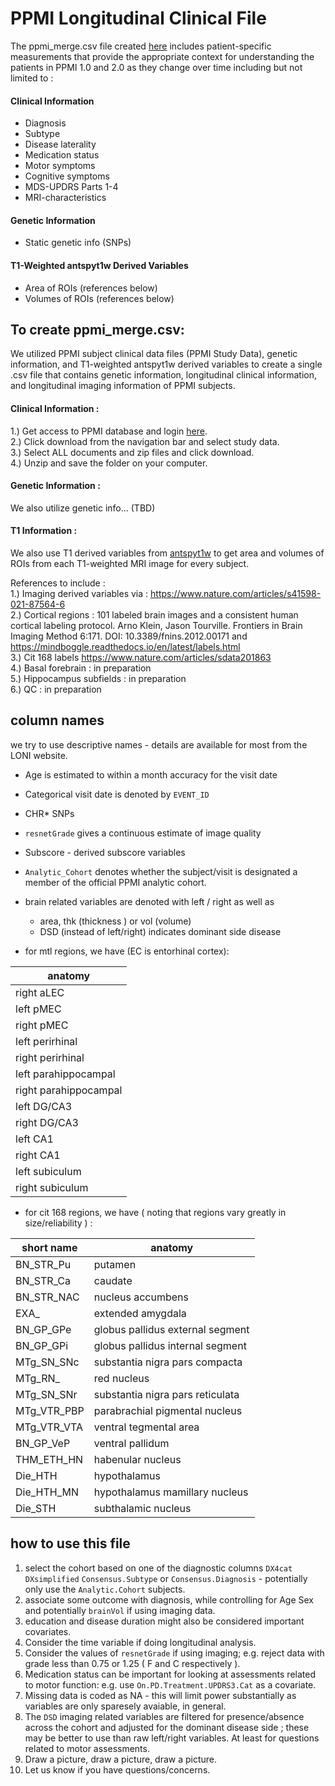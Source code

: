 # PPMI Longitudinal Clinical File 
The ppmi_merge.csv file created [here](file:///Users/areardon/Desktop/ppmi_merge/ppmi_revamp.html) includes patient-specific measurements that provide the appropriate context for understanding the patients in PPMI 1.0 and 2.0 as they change over time including but not limited to : 

#### Clinical Information
- Diagnosis
- Subtype
- Disease laterality
- Medication status
- Motor symptoms
- Cognitive symptoms
- MDS-UPDRS Parts 1-4 
- MRI-characteristics 

#### Genetic Information 
- Static genetic info (SNPs)

#### T1-Weighted antspyt1w Derived Variables
- Area of ROIs (references below)
- Volumes of ROIs (references below)



## To create ppmi_merge.csv:
We utilized PPMI subject clinical data files (PPMI Study Data), genetic information, and T1-weighted antspyt1w derived variables to create a single .csv file that contains genetic information, longitudinal clinical information, and longitudinal imaging information of PPMI subjects.

#### Clinical Information : 
1.) Get access to PPMI database and login [here](https://ida.loni.usc.edu/login.jsp?project=PPMI).  
2.) Click download from the navigation bar and select study data.  
3.) Select ALL documents and zip files and click download.  
4.) Unzip and save the folder on your computer.  


#### Genetic Information :
We also utilize genetic info... (TBD)


#### T1 Information : 
We also use T1 derived variables from [antspyt1w](https://www.nature.com/articles/s41598-021-87564-6) to get area and volumes of ROIs from each T1-weighted MRI image for every subject.  

References to include :   
1.) Imaging derived variables via : https://www.nature.com/articles/s41598-021-87564-6   
2.) Cortical regions : 101 labeled brain images and a consistent human cortical labeling protocol. Arno Klein, Jason Tourville. Frontiers in Brain Imaging Method   6:171. DOI: 10.3389/fnins.2012.00171  and https://mindboggle.readthedocs.io/en/latest/labels.html  
3.) Cit 168 labels https://www.nature.com/articles/sdata201863  
4.) Basal forebrain :  in preparation  
5.) Hippocampus subfields : in preparation  
6.) QC : in preparation


## column names

we try to use descriptive names - details are available for most from the LONI website.

* Age is estimated to within a month accuracy for the visit date

* Categorical visit date is denoted by `EVENT_ID`

* CHR* SNPs

* `resnetGrade` gives a continuous estimate of image quality

* Subscore - derived subscore variables

* `Analytic_Cohort` denotes whether the subject/visit is designated a member of the official PPMI analytic cohort.

* brain related variables are denoted with left / right as well as 
    * area, thk (thickness ) or vol (volume)
    * DSD (instead of left/right) indicates dominant side disease

* for mtl regions, we have (EC is entorhinal cortex):

| anatomy         |
|--------------|
| right aLEC |
| left pMEC  |
| right pMEC |
| left perirhinal |
| right perirhinal |
| left parahippocampal |
| right parahippocampal |
| left DG/CA3 |
| right DG/CA3 |
| left CA1 |
| right CA1 |
| left subiculum |
| right subiculum |


* for cit 168 regions, we have ( noting that regions vary greatly in size/reliability ) :

| short name | anatomy         |
|--------------|--------------|
| BN_STR_Pu |   putamen |
| BN_STR_Ca | caudate | 
| BN_STR_NAC | nucleus accumbens  |
|EXA_ |  extended amygdala |
|BN_GP_GPe | globus pallidus external segment |
|BN_GP_GPi | globus pallidus internal segment |
|MTg_SN_SNc | substantia nigra pars compacta |
|MTg_RN_ | red nucleus |
|MTg_SN_SNr | substantia nigra pars reticulata  |
|MTg_VTR_PBP | parabrachial pigmental nucleus |
|MTg_VTR_VTA |  ventral tegmental area |
|BN_GP_VeP | ventral pallidum |
|THM_ETH_HN | habenular nucleus |
|Die_HTH | hypothalamus |
|Die_HTH_MN |  hypothalamus mamillary nucleus |
|Die_STH | subthalamic nucleus |



## how to use this file

1.  select the cohort based on one of the diagnostic columns `DX4cat` `DXsimplified` `Consensus.Subtype` or `Consensus.Diagnosis` - potentially only use the `Analytic.Cohort` subjects.
2.  associate some outcome with diagnosis, while controlling for Age Sex and potentially `brainVol` if using imaging data.
3.  education and disease duration might also be considered important covariates.
4.  Consider the time variable if doing longitudinal analysis.
5.  Consider the values of `resnetGrade` if using imaging; e.g. reject data with grade less than 0.75 or 1.25 ( F and C respectively ).
6.  Medication status can be important for looking at assessments related to motor function: e.g. use `On.PD.Treatment.UPDRS3.Cat` as a covariate.
7.  Missing data is coded as NA  - this will limit power substantially as variables are only sparesely avaiable, in general.
8.  The `DSD` imaging related variables are filtered for presence/absence across the cohort and adjusted for the dominant disease side ; these may be better to use than raw left/right variables.  At least for questions related to motor assessments.
9.  Draw a picture, draw a picture, draw a picture.
10.  Let us know if you have questions/concerns.
